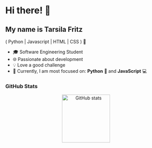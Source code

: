 # Hi there! 👋  

## My name is Tarsila Fritz  
( Python | Javascript | HTML | CSS ) 🚀  

- 🎓 Software Engineering Student
- 🌐 Passionate about development
- 💡 Love a good challenge
- 🌱 Currently, I am most focused on: **Python** 🐍 and **JavaScript** 💻  

### GitHub Stats  

<div align="center">
  <img src="https://github-readme-stats.vercel.app/api?username=tarsilabfritz&theme=gruvbox&show_icons=true" alt="GitHub stats" height="150" />
</div>
